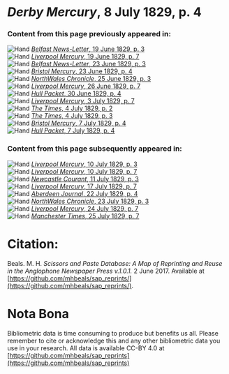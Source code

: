 # *Derby Mercury*, 8 July 1829, p. 4  
  
### Content from this page previously appeared in:  
![Hand](http://scissorsandpaste.net/wp-content/uploads/2017/06/smallhandpointer.png) [*Belfast News-Letter*, 19 June 1829, p. 3](https://mhbeals.github.io/sap_html/Belfast-News-Letter/Belfast-News-Letter-19-June-1829-p-3)  
![Hand](http://scissorsandpaste.net/wp-content/uploads/2017/06/smallhandpointer.png) [*Liverpool Mercury*, 19 June 1829, p. 7](https://mhbeals.github.io/sap_html/Liverpool-Mercury/Liverpool-Mercury-19-June-1829-p-7)  
![Hand](http://scissorsandpaste.net/wp-content/uploads/2017/06/smallhandpointer.png) [*Belfast News-Letter*, 23 June 1829, p. 3](https://mhbeals.github.io/sap_html/Belfast-News-Letter/Belfast-News-Letter-23-June-1829-p-3)  
![Hand](http://scissorsandpaste.net/wp-content/uploads/2017/06/smallhandpointer.png) [*Bristol Mercury*, 23 June 1829, p. 4](https://mhbeals.github.io/sap_html/Bristol-Mercury/Bristol-Mercury-23-June-1829-p-4)  
![Hand](http://scissorsandpaste.net/wp-content/uploads/2017/06/smallhandpointer.png) [*NorthWales Chronicle*, 25 June 1829, p. 3](https://mhbeals.github.io/sap_html/NorthWales-Chronicle/NorthWales-Chronicle-25-June-1829-p-3)  
![Hand](http://scissorsandpaste.net/wp-content/uploads/2017/06/smallhandpointer.png) [*Liverpool Mercury*, 26 June 1829, p. 7](https://mhbeals.github.io/sap_html/Liverpool-Mercury/Liverpool-Mercury-26-June-1829-p-7)  
![Hand](http://scissorsandpaste.net/wp-content/uploads/2017/06/smallhandpointer.png) [*Hull Packet*, 30 June 1829, p. 4](https://mhbeals.github.io/sap_html/Hull-Packet/Hull-Packet-30-June-1829-p-4)  
![Hand](http://scissorsandpaste.net/wp-content/uploads/2017/06/smallhandpointer.png) [*Liverpool Mercury*, 3 July 1829, p. 7](https://mhbeals.github.io/sap_html/Liverpool-Mercury/Liverpool-Mercury-3-July-1829-p-7)  
![Hand](http://scissorsandpaste.net/wp-content/uploads/2017/06/smallhandpointer.png) [*The Times*, 4 July 1829, p. 2](https://mhbeals.github.io/sap_html/The-Times/The-Times-4-July-1829-p-2)  
![Hand](http://scissorsandpaste.net/wp-content/uploads/2017/06/smallhandpointer.png) [*The Times*, 4 July 1829, p. 3](https://mhbeals.github.io/sap_html/The-Times/The-Times-4-July-1829-p-3)  
![Hand](http://scissorsandpaste.net/wp-content/uploads/2017/06/smallhandpointer.png) [*Bristol Mercury*, 7 July 1829, p. 4](https://mhbeals.github.io/sap_html/Bristol-Mercury/Bristol-Mercury-7-July-1829-p-4)  
![Hand](http://scissorsandpaste.net/wp-content/uploads/2017/06/smallhandpointer.png) [*Hull Packet*, 7 July 1829, p. 4](https://mhbeals.github.io/sap_html/Hull-Packet/Hull-Packet-7-July-1829-p-4)  
  
### Content from this page subsequently appeared in:  
![Hand](http://scissorsandpaste.net/wp-content/uploads/2017/06/smallhandpointer.png) [*Liverpool Mercury*, 10 July 1829, p. 3](https://mhbeals.github.io/sap_html/Liverpool-Mercury/Liverpool-Mercury-10-July-1829-p-3)  
![Hand](http://scissorsandpaste.net/wp-content/uploads/2017/06/smallhandpointer.png) [*Liverpool Mercury*, 10 July 1829, p. 7](https://mhbeals.github.io/sap_html/Liverpool-Mercury/Liverpool-Mercury-10-July-1829-p-7)  
![Hand](http://scissorsandpaste.net/wp-content/uploads/2017/06/smallhandpointer.png) [*Newcastle Courant*, 11 July 1829, p. 3](https://mhbeals.github.io/sap_html/Newcastle-Courant/Newcastle-Courant-11-July-1829-p-3)  
![Hand](http://scissorsandpaste.net/wp-content/uploads/2017/06/smallhandpointer.png) [*Liverpool Mercury*, 17 July 1829, p. 7](https://mhbeals.github.io/sap_html/Liverpool-Mercury/Liverpool-Mercury-17-July-1829-p-7)  
![Hand](http://scissorsandpaste.net/wp-content/uploads/2017/06/smallhandpointer.png) [*Aberdeen Journal*, 22 July 1829, p. 4](https://mhbeals.github.io/sap_html/Aberdeen-Journal/Aberdeen-Journal-22-July-1829-p-4)  
![Hand](http://scissorsandpaste.net/wp-content/uploads/2017/06/smallhandpointer.png) [*NorthWales Chronicle*, 23 July 1829, p. 3](https://mhbeals.github.io/sap_html/NorthWales-Chronicle/NorthWales-Chronicle-23-July-1829-p-3)  
![Hand](http://scissorsandpaste.net/wp-content/uploads/2017/06/smallhandpointer.png) [*Liverpool Mercury*, 24 July 1829, p. 7](https://mhbeals.github.io/sap_html/Liverpool-Mercury/Liverpool-Mercury-24-July-1829-p-7)  
![Hand](http://scissorsandpaste.net/wp-content/uploads/2017/06/smallhandpointer.png) [*Manchester Times*, 25 July 1829, p. 7](https://mhbeals.github.io/sap_html/Manchester-Times/Manchester-Times-25-July-1829-p-7)  


# Citation: 

Beals. M. H. *Scissors and Paste Database: A Map of Reprinting and Reuse in the Anglophone Newspaper Press v.1.0.1.* 2 June 2017. Available at [https://github.com/mhbeals/sap_reprints/](https://github.com/mhbeals/sap_reprints/). 

# Nota Bona

Bibliometric data is time consuming to produce but benefits us all. Please remember to cite or acknowledge this and any other bibliometric data you use in your research. All data is available CC-BY 4.0 at [https://github.com/mhbeals/sap_reprints](https://github.com/mhbeals/sap_reprints)